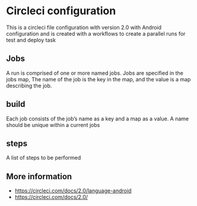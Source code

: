 # Circleci configuration

This is a circleci file configuration with version 2.0 with Android configuration and is created with a workflows to create a parallel runs for test and deploy task

## Jobs

A run is comprised of one or more named jobs. Jobs are specified in the jobs map, The name of the job is the key in the map, and the value is a map describing the job.

## build

Each job consists of the job’s name as a key and a map as a value. A name should be unique within a current jobs

## steps

A list of steps to be performed

## More information

- <https://circleci.com/docs/2.0/language-android>
- <https://circleci.com/docs/2.0/>
